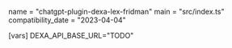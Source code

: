 name = "chatgpt-plugin-dexa-lex-fridman"
main = "src/index.ts"
compatibility_date = "2023-04-04"

[vars]
DEXA_API_BASE_URL="TODO"